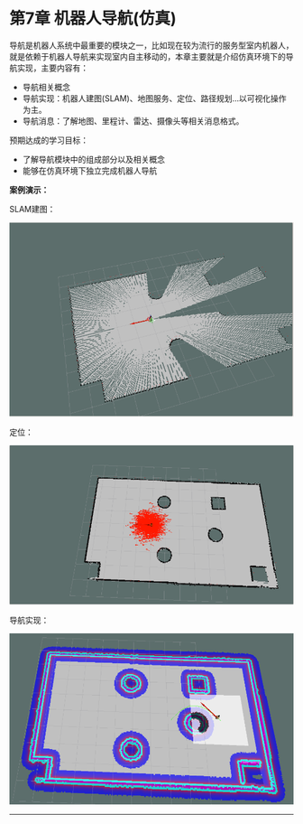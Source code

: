 # 第7章 机器人导航(仿真)

导航是机器人系统中最重要的模块之一，比如现在较为流行的服务型室内机器人，就是依赖于机器人导航来实现室内自主移动的，本章主要就是介绍仿真环境下的导航实现，主要内容有：

- 导航相关概念
- 导航实现：机器人建图(SLAM)、地图服务、定位、路径规划...以可视化操作为主。
- 导航消息：了解地图、里程计、雷达、摄像头等相关消息格式。

预期达成的学习目标：

- 了解导航模块中的组成部分以及相关概念
- 能够在仿真环境下独立完成机器人导航

<B>案例演示：</B>

SLAM建图：

<div align="center">
    <img src="./image/SLAM.gif" />
</div>


定位：

<div align="center">
    <img src="./image/amcl.gif" />
</div>

导航实现：

<div align="center">
    <img src="./image/导航.gif" />
</div>

---